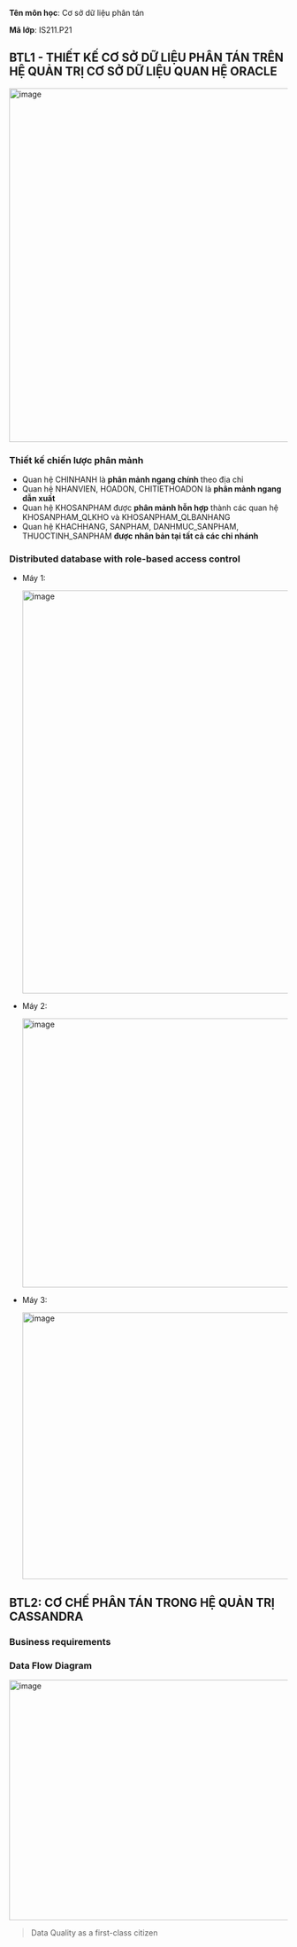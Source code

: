 **Tên môn học**: Cơ sở dữ liệu phân tán

**Mã lớp**: IS211.P21
## **BTL1** - THIẾT KẾ CƠ SỞ DỮ LIỆU PHÂN TÁN TRÊN HỆ QUẢN TRỊ CƠ SỞ DỮ LIỆU QUAN HỆ ORACLE
  
  <img width="1276" height="639" alt="image" src="https://github.com/user-attachments/assets/641cb496-50c4-4457-a98b-3877fd7e6bbc" />

### Thiết kế chiến lược phân mảnh
  - Quan hệ CHINHANH là **phân mảnh ngang chính** theo địa chỉ
  - Quan hệ NHANVIEN, HOADON, CHITIETHOADON là **phân mảnh ngang dẫn xuất**
  - Quan hệ KHOSANPHAM được **phân mảnh hỗn hợp** thành các quan hệ  KHOSANPHAM_QLKHO và KHOSANPHAM_QLBANHANG
  - Quan hệ KHACHHANG, SANPHAM, DANHMUC_SANPHAM, THUOCTINH_SANPHAM **được nhân bản tại tất cả các chi nhánh**

### Distributed database with role-based access control
- Máy 1:
  
  <img width="613" height="728" alt="image" src="https://github.com/user-attachments/assets/2b85a7a7-ac71-440f-a663-2c7775154c59" />

- Máy 2:

  <img width="609" height="486" alt="image" src="https://github.com/user-attachments/assets/e5c6d126-772b-4b44-abfc-43a9def491f5" />

- Máy 3:

  <img width="606" height="482" alt="image" src="https://github.com/user-attachments/assets/01ea0b15-6ef1-4404-a1dc-bb3e15689bf1" />


## **BTL2**: CƠ CHẾ PHÂN TÁN TRONG HỆ QUẢN TRỊ CASSANDRA
### Business requirements
  
### Data Flow Diagram
  <img width="1128" height="434" alt="image" src="https://github.com/user-attachments/assets/c3f91257-0aff-420a-918d-69283d6aa2bb" />

  
  > Data Quality as a first-class citizen 

